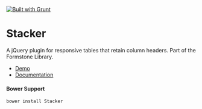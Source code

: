 <a href="http://gruntjs.com" target="_blank"><img src="https://cdn.gruntjs.com/builtwith.png" alt="Built with Grunt"></a> 
# Stacker 

A jQuery plugin for responsive tables that retain column headers. Part of the Formstone Library. 

- [Demo](http://formstone.it/components/Stacker/demo/index.html) 
- [Documentation](http://formstone.it/stacker/) 

#### Bower Support 
`bower install Stacker` 